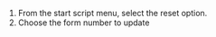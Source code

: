 <!--bl
    (filemeta
        (title "Starting a Form Over")
    )
/bl-->
1. From the start script menu, select the reset option.
2. Choose the form number to update
